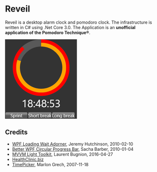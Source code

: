# Reveil
Reveil is a desktop alarm clock and pomodoro clock. The infrastructure is written in C# using .Net Core 3.0. The Application is an **unofficial application of the Pomodoro Technique®**. 

<p>
<img src="docs/images/reveildesktop.png">
</p>

## Credits
* [WPF Loading Wait Adorner](http://www.codeproject.com/Articles/57984/WPF-Loading-Wait-Adorner), Jeremy Hutchinson, 2010-02-10
* [Better WPF Circular Progress Bar](https://www.codeproject.com/Articles/49853/Better-WPF-Circular-Progress-Bar), Sacha Barber, 2010-01-04
* [MVVM Light Toolkit](http://www.mvvmlight.net/), Laurent Bugnion, 2016-04-27
* [HealthClinic.biz](https://github.com/Microsoft/HealthClinic.biz)
* [TimePicker](https://marlongrech.wordpress.com/2007/11/18/time-picker/), Marlon Grech, 2007-11-18
